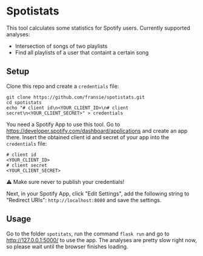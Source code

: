 # Spotistats

This tool calculates some statistics for Spotify users. Currently supported analyses:

- Intersection of songs of two playlists
- Find all playlists of a user that containt a certain song

## Setup

Clone this repo and create a `credentials` file:

```
git clone https://github.com/fransie/spotistats.git
cd spotistats
echo "# client id\n<YOUR_CLIENT_ID>\n# client secret\n<YOUR_CLIENT_SECRET>" > credentials
```

You need a Spotify App to use this tool. Go to https://developer.spotify.com/dashboard/applications and create an app there.
Insert the obtained client id and secret of your app into the `credentials` file:

```
# client id
<YOUR_CLIENT_ID>
# client secret
<YOUR_CLIENT_SECRET>
```

:warning: Make sure never to publish your credentials!

Next, in your Spotify App, click "Edit Settings", add the following string to "Redirect URIs":
`http://localhost:8080` and save the settings.

## Usage

Go to the folder `spotitats`, run the command `flask run` and go to http://127.0.0.1:5000/ to use the app.
The analyses are pretty slow right now, so please wait until the browser finishes loading.